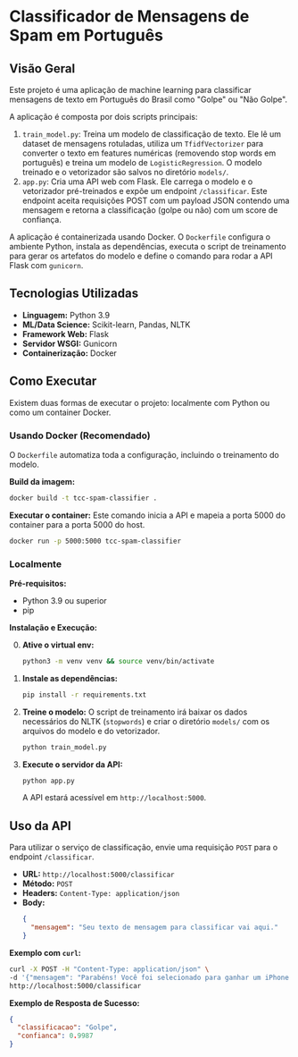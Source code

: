 # Classificador de Mensagens de Spam em Português

## Visão Geral

Este projeto é uma aplicação de machine learning para classificar mensagens de texto em Português do Brasil como "Golpe" ou "Não Golpe".

A aplicação é composta por dois scripts principais:

1.  `train_model.py`: Treina um modelo de classificação de texto. Ele lê um dataset de mensagens rotuladas, utiliza um `TfidfVectorizer` para converter o texto em features numéricas (removendo stop words em português) e treina um modelo de `LogisticRegression`. O modelo treinado e o vetorizador são salvos no diretório `models/`.
2.  `app.py`: Cria uma API web com Flask. Ele carrega o modelo e o vetorizador pré-treinados e expõe um endpoint `/classificar`. Este endpoint aceita requisições POST com um payload JSON contendo uma mensagem e retorna a classificação (golpe ou não) com um score de confiança.

A aplicação é containerizada usando Docker. O `Dockerfile` configura o ambiente Python, instala as dependências, executa o script de treinamento para gerar os artefatos do modelo e define o comando para rodar a API Flask com `gunicorn`.

## Tecnologias Utilizadas

- **Linguagem:** Python 3.9
- **ML/Data Science:** Scikit-learn, Pandas, NLTK
- **Framework Web:** Flask
- **Servidor WSGI:** Gunicorn
- **Containerização:** Docker

## Como Executar

Existem duas formas de executar o projeto: localmente com Python ou como um container Docker.

### Usando Docker (Recomendado)

O `Dockerfile` automatiza toda a configuração, incluindo o treinamento do modelo.

**Build da imagem:**

```bash
docker build -t tcc-spam-classifier .
```

**Executar o container:**
Este comando inicia a API e mapeia a porta 5000 do container para a porta 5000 do host.

```bash
docker run -p 5000:5000 tcc-spam-classifier
```

### Localmente

**Pré-requisitos:**

- Python 3.9 ou superior
- pip

**Instalação e Execução:**

0.  **Ative o virtual env:**

    ```bash
    python3 -m venv venv && source venv/bin/activate
    ```

1.  **Instale as dependências:**

    ```bash
    pip install -r requirements.txt
    ```

2.  **Treine o modelo:**
    O script de treinamento irá baixar os dados necessários do NLTK (`stopwords`) e criar o diretório `models/` com os arquivos do modelo e do vetorizador.

    ```bash
    python train_model.py
    ```

3.  **Execute o servidor da API:**
    ```bash
    python app.py
    ```
    A API estará acessível em `http://localhost:5000`.

## Uso da API

Para utilizar o serviço de classificação, envie uma requisição `POST` para o endpoint `/classificar`.

- **URL:** `http://localhost:5000/classificar`
- **Método:** `POST`
- **Headers:** `Content-Type: application/json`
- **Body:**
  ```json
  {
    "mensagem": "Seu texto de mensagem para classificar vai aqui."
  }
  ```

**Exemplo com `curl`:**

```bash
curl -X POST -H "Content-Type: application/json" \
-d '{"mensagem": "Parabéns! Você foi selecionado para ganhar um iPhone 15. Clique aqui: www.premiohoje.com"}' \
http://localhost:5000/classificar
```

**Exemplo de Resposta de Sucesso:**

```json
{
  "classificacao": "Golpe",
  "confianca": 0.9987
}
```
